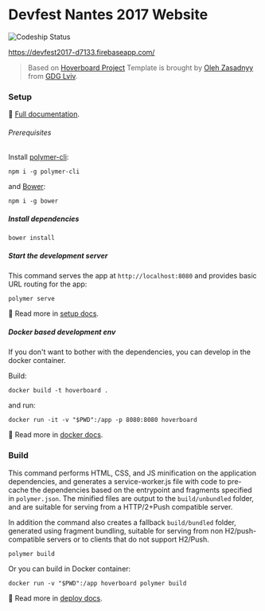 # Devfest Nantes 2017 Website

![Codeship Status](https://codeship.com/projects/59273070-c606-0134-ef94-5e1bd76d6753/status?branch=master)

https://devfest2017-d7133.firebaseapp.com/

> Based on [Hoverboard Project](https://github.com/gdg-x/hoverboard)
> Template is brought by [Oleh Zasadnyy](https://plus.google.com/+OlehZasadnyy)
from [GDG Lviv](http://lviv.gdg.org.ua/).

### Setup
:book: [Full documentation](/docs/).

###### Prerequisites

Install [polymer-cli](https://github.com/Polymer/polymer-cli):

    npm i -g polymer-cli

and [Bower](https://bower.io/):

    npm i -g bower

##### Install dependencies

    bower install

##### Start the development server

This command serves the app at `http://localhost:8080` and provides basic URL
routing for the app:

    polymer serve

:book: Read more in [setup docs](/docs/tutorials/set-up.md).

##### Docker based development env

If you don't want to bother with the dependencies, you can develop in the docker container.

Build:

    docker build -t hoverboard .

and run:

    docker run -it -v "$PWD":/app -p 8080:8080 hoverboard

:book: Read more in [docker docs](/docs/tutorials/docker.md).

### Build

This command performs HTML, CSS, and JS minification on the application
dependencies, and generates a service-worker.js file with code to pre-cache the
dependencies based on the entrypoint and fragments specified in `polymer.json`.
The minified files are output to the `build/unbundled` folder, and are suitable
for serving from a HTTP/2+Push compatible server.

In addition the command also creates a fallback `build/bundled` folder,
generated using fragment bundling, suitable for serving from non
H2/push-compatible servers or to clients that do not support H2/Push.

    polymer build

Or you can build in Docker container:

    docker run -v "$PWD":/app hoverboard polymer build

:book: Read more in [deploy docs](/docs/tutorials/deploy.md).
